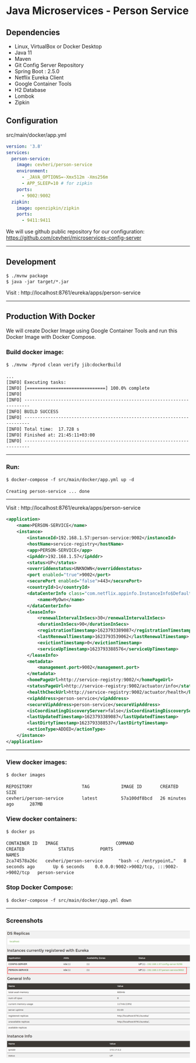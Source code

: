 # Java Microservices - Person Service


## Dependencies
* Linux, VirtualBox or Docker Desktop
* Java 11
* Maven
* Git Config Server Repository  
* Spring Boot : 2.5.0
* Netflix Eureka Client
* Google Container Tools
* H2 Database
* Lombok
* Zipkin

## Configuration 
src/main/docker/app.yml
```yaml
version: '3.8'
services:
  person-service:
    image: cevheri/person-service
    environment:
      - _JAVA_OPTIONS=-Xmx512m -Xms256m
      - APP_SLEEP=10 # for zipkin
    ports:
      - 9002:9002
  zipkin:
    image: openzipkin/zipkin
    ports:
      - 9411:9411
```

We will use github public repository for our configuration:
https://github.com/cevheri/microservices-config-server


---
## Development
```shell
$ ./mvnw package
$ java -jar target/*.jar
```
Visit : http://localhost:8761/eureka/apps/person-service

---
## Production With Docker
We will create Docker Image using Google Container Tools and run this Docker Image with Docker Compose.

### Build docker image:
```shell
$ ./mvnw -Pprod clean verify jib:dockerBuild

...
[INFO] Executing tasks:
[INFO] [==============================] 100.0% complete
[INFO] 
[INFO] ------------------------------------------------------------------------
[INFO] BUILD SUCCESS
[INFO] ------------------------------------------------------------------------
[INFO] Total time:  17.728 s
[INFO] Finished at: 21:45:11+03:00
[INFO] ------------------------------------------------------------------------
```

---

### Run:
```shell
$ docker-compose -f src/main/docker/app.yml up -d

Creating person-service ... done
```
---
Visit : http://localhost:8761/eureka/apps/person-service
```xml
<application>
    <name>PERSON-SERVICE</name>
    <instance>
        <instanceId>192.168.1.57:person-service:9002</instanceId>
        <hostName>service-registry</hostName>
        <app>PERSON-SERVICE</app>
        <ipAddr>192.168.1.57</ipAddr>
        <status>UP</status>
        <overriddenstatus>UNKNOWN</overriddenstatus>
        <port enabled="true">9002</port>
        <securePort enabled="false">443</securePort>
        <countryId>1</countryId>
        <dataCenterInfo class="com.netflix.appinfo.InstanceInfo$DefaultDataCenterInfo">
            <name>MyOwn</name>
        </dataCenterInfo>
        <leaseInfo>
            <renewalIntervalInSecs>30</renewalIntervalInSecs>
            <durationInSecs>90</durationInSecs>
            <registrationTimestamp>1623793389087</registrationTimestamp>
            <lastRenewalTimestamp>1623793539062</lastRenewalTimestamp>
            <evictionTimestamp>0</evictionTimestamp>
            <serviceUpTimestamp>1623793388576</serviceUpTimestamp>
        </leaseInfo>
        <metadata>
            <management.port>9002</management.port>
        </metadata>
        <homePageUrl>http://service-registry:9002/</homePageUrl>
        <statusPageUrl>http://service-registry:9002/actuator/info</statusPageUrl>
        <healthCheckUrl>http://service-registry:9002/actuator/health</healthCheckUrl>
        <vipAddress>person-service</vipAddress>
        <secureVipAddress>person-service</secureVipAddress>
        <isCoordinatingDiscoveryServer>false</isCoordinatingDiscoveryServer>
        <lastUpdatedTimestamp>1623793389087</lastUpdatedTimestamp>
        <lastDirtyTimestamp>1623793388537</lastDirtyTimestamp>
        <actionType>ADDED</actionType>
    </instance>
</application>
```

---
### View docker images:
```shell
$ docker images

REPOSITORY                   TAG            IMAGE ID       CREATED             SIZE
cevheri/person-service       latest         57a100df8bcd   26 minutes ago      287MB

```

### View docker containers:
````shell
$ docker ps

CONTAINER ID   IMAGE                      COMMAND                  CREATED             STATUS          PORTS                                       NAMES
2ca74578a26c   cevheri/person-service      "bash -c /entrypoint…"   8 seconds ago       Up 6 seconds    0.0.0.0:9002->9002/tcp, :::9002->9002/tcp   person-service

````

### Stop Docker Compose:
```shell
$ docker-compose -f src/main/docker/app.yml down

```

---
### Screenshots

![](files/pictures/eureka-person-service.png)